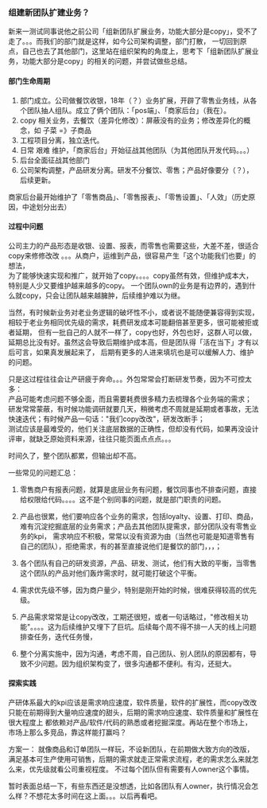 ### 组建新团队扩建业务？

新来一测试同事说他之前公司「组新团队扩展业务，功能大部分是copy」，受不了走了。。。而我们的部门就是这样，如今公司架构调整，部门打散，
一切回到原点，自己也去了其他部门，这里站在组织架构的角度上，思考下「组新团队扩展业务，功能大部分是copy」的相关的问题，并尝试做些总结。

#### 部门生命周期
1. 部门成立。公司做餐饮收银，18年（？）业务扩展，开辟了零售业务线，从各个团队抽人组队。成立了俩个团队：「pos端」、「商家后台」（我在）。
2. copy 相关业务，去餐饮（差异化修改）：屏蔽没有的业务；修改差异化的概念，如 子菜 =》子商品
3. 工程项目分离，独立迭代。
4. 日常 艰难 维护，「商家后台」开始征战其他团队（为其他团队开发代码。。。）
5. 后台全面征战其他部门
6. 公司架构调整，产品研发分离。研发不分餐饮、零售；产品好像要分（？），后续更新。

商家后台最开始维护了「零售商品」、「零售报表」、「零售设置」、「人效」（历史原因，中途划分出去）

#### 过程中问题

公司主力的产品形态是收银、设置、报表，而零售也需要这些，大差不差，很适合copy来修修改改 。。。从商户，运维到产品，很容易产生「这个功能我们也要」的想法，  
为了能够快速实现和推广，就开始了copy。。。。copy虽然有效，但维护成本大，特别是人少又要维护越来越多的copy。
一个团队own的业务是有边界的，遇到什么就copy，只会让团队越来越臃肿，后续维护难以为继。

当然，有时候新业务对老业务逻辑的破坏性不小，或者说不能随便兼容得到实现，相较于老业务相同优先级的需求，耗费研发成本可能翻倍甚至更多，很可能被拒或者延期，
但有一批自己的人就不一样了，copy也好，外包也好，这群人可以做，延期总比没有好。虽然这会导致后期维护成本高，但是团队得「活在当下」才有以后可言，如果真发展起来了，
后期有更多的人进来填坑也是可以缓解人力、维护的问题。

只是这过程往往会让产研疲于奔命。。。外包常常会打断研发节奏，因为不可控太多：  
产品可能考虑问题不够全面，而且需要耗费很多精力去梳理各个业务端的需求；  
研发常常蒙蔽，有时候功能调研就要几天，稍微考虑不周就是延期或者事故，无法快速迭代；有时候产品一句话："我们copy改改"，研发改断手；  
测试应该是最难受的，他们关注底层数据的正确性，但却没有代码，如果再没设计评审，就缺乏原始资料来源，往往只能页面点点点。。。  

时间久了，整个团队都累，但输出却不高。

一些常见的问题汇总：
1. 零售商户有报表问题，就算是底层业务有问题，餐饮同事也不排查问题，直接给权限给代码。。。。这不是个别同事的问题，就是部门职责的问题。

2. 产品也很累，他们要响应各个业务的需求，包括loyalty、设置、打印、商品，难有沉淀挖掘底层的业务需求；产品去其他团队提需求，部分团队没有零售业务的kpi，
需求响应不积极，常常以没有资源为由（当然也可能是知道零售有自己的团队），拒绝需求，有的甚至直接说他们是餐饮的部门，，，；

3. 各个团队有自己的研发资源，产品、研发、测试，他们有大致的平衡，当零售这个团队的产品对他们轰炸需求时，就可能打破这个平衡。

4. 需求优先级不够，因为商户量少，特别是刚开始的时候，很难获得较高的优先级。

5. 产品需求常常是让copy改改，工期还很短，或者一句话略过，"修改相关功能"。。。。这为后续维护又埋下了巨坑。后续每个周不得不排一人天的线上问题排查任务，迭代任务慢，

6. 整个分离实施中，因为沟通，考虑不周，自己团队、别人团队的原因都有，导致不少问题。因为组织架构变了，很多沟通都不便利。有沟，还挺大。

#### 探索实践
产研体系最大的kpi应该是需求响应速度，软件质量，软件的扩展性，而copy改改只能在前期得到大量响应速度的甜头，后期的需求响应速度、软件质量和扩展性在很大程度上
都依赖对产品/软件/代码的熟悉或者挖掘深度。再站在整个市场上，市场上那么多竞品，靠这样能打赢吗？

方案一：
就像商品和订单团队一样玩，不设新团队，在前期做大致方向的改版，满足基本可生产使用可销售，后期的需求就走正常需求流程，老的需求怎么来就怎么来，优先级就看公司重视程度。
不过每个团队但有需要有人owner这个事情。

暂时表面总结一下，有些东西还是没想透，比如各团队有人owner，执行情况会怎么样？不想花太多时间在这上面。。。以后再看吧。



